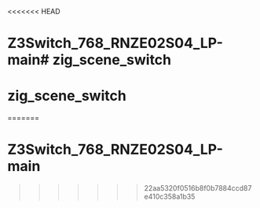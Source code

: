 <<<<<<< HEAD
# Z3Switch_768_RNZE02S04_LP-main# zig_scene_switch
# zig_scene_switch
=======
# Z3Switch_768_RNZE02S04_LP-main
>>>>>>> 22aa5320f0516b8f0b7884ccd87e410c358a1b35
